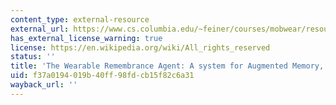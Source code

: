 ```yaml
---
content_type: external-resource
external_url: https://www.cs.columbia.edu/~feiner/courses/mobwear/resources/rhodes-iswc97.pdf
has_external_license_warning: true
license: https://en.wikipedia.org/wiki/All_rights_reserved
status: ''
title: 'The Wearable Remembrance Agent: A system for Augmented Memory, Rhodes (PDF)'
uid: f37a0194-019b-40ff-98fd-cb15f82c6a31
wayback_url: ''
---
```

